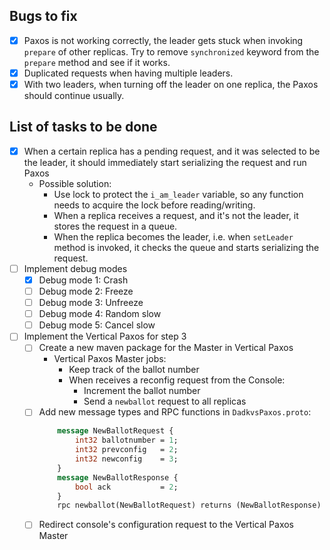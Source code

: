 ## **Bugs to fix**
- [X] Paxos is not working correctly, the leader gets stuck when invoking `prepare` of other replicas. Try to remove `synchronized` keyword 
  from the `prepare` method and see if it works.
- [X] Duplicated requests when having multiple leaders.
- [X] With two leaders, when turning off the leader on one replica, the Paxos should continue usually.

## **List of tasks to be done**
- [X] When a certain replica has a pending request, and it was selected to be the leader, it should
  immediately start serializing the request and run Paxos
    - Possible solution:
      - Use lock to protect the `i_am_leader` variable, so any function needs to acquire the lock before reading/writing.
      - When a replica receives a request, and it's not the leader, it stores the request in a queue.
      - When the replica becomes the leader, i.e. when `setLeader` method is invoked, it checks the queue and starts serializing the request.
- [ ] Implement debug modes
    - [X] Debug mode 1: Crash
    - [ ] Debug mode 2: Freeze
    - [ ] Debug mode 3: Unfreeze
    - [ ] Debug mode 4: Random slow
    - [ ] Debug mode 5: Cancel slow
- [ ] Implement the Vertical Paxos for step 3
    - [ ] Create a new maven package for the Master in Vertical Paxos
        - Vertical Paxos Master jobs:
            - Keep track of the ballot number
            - When receives a reconfig request from the Console:
                - Increment the ballot number
                - Send a `newballot` request to all replicas
    - [ ] Add new message types and RPC functions in `DadkvsPaxos.proto`:
      ```protobuf
          message NewBallotRequest {
              int32 ballotnumber = 1;
              int32 prevconfig   = 2;
              int32 newconfig    = 3;
          }
          message NewBallotResponse {
              bool ack           = 2;
          }
          rpc newballot(NewBallotRequest) returns (NewBallotResponse) {}
      ```
    - [ ] Redirect console's configuration request to the Vertical Paxos Master

